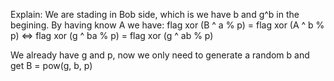 Explain: We are stading in Bob side, which is we have b and g^b in the begining. By having know A
we have:
flag xor (B ^ a  % p) = flag xor (A ^ b % p) 
<=> flag xor (g ^ ba % p) = flag xor (g ^ ab % p) 

We already have g and p, now we only need to generate a random b
and get B = pow(g, b, p)